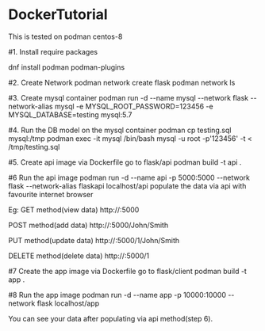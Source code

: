 # DockerTutorial

This is tested on podman centos-8

#1. Install require packages

dnf install podman podman-plugins

#2. Create Network
podman network create flask
podman network ls

#3. Create mysql container
podman run -d --name mysql --network flask --network-alias mysql -e MYSQL_ROOT_PASSWORD=123456 -e MYSQL_DATABASE=testing mysql:5.7

#4. Run the DB model on the mysql container
podman cp testing.sql mysql:/tmp
podman exec -it mysql /bin/bash
mysql -u root -p'123456' -t < /tmp/testing.sql

#5. Create api image via Dockerfile
go to flask/api
podman build -t api .

#6 Run the api image
podman run -d --name api -p 5000:5000 --network flask --network-alias flaskapi localhost/api
populate the data via api with favourite internet browser

Eg:
GET method(view data)
http://<ipaddress>:5000

POST method(add data)
http://<ipaddress>:5000/John/Smith

PUT method(update data)
http://<ipaddress>:5000/1/John/Smith

DELETE method(delete data)
http://<ipaddress>:5000/1

#7 Create the app image via Dockerfile
go to flask/client
podman build -t app .

#8 Run the app image
podman run -d --name app -p 10000:10000 --network flask localhost/app

You can see your data after populating via api method(step 6).
